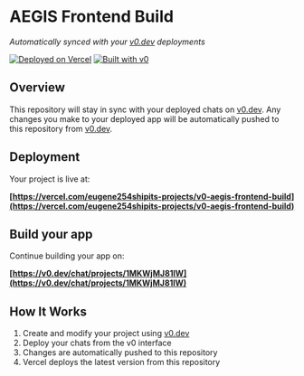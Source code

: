 # AEGIS Frontend Build

*Automatically synced with your [v0.dev](https://v0.dev) deployments*

[![Deployed on Vercel](https://img.shields.io/badge/Deployed%20on-Vercel-black?style=for-the-badge&logo=vercel)](https://vercel.com/eugene254shipits-projects/v0-aegis-frontend-build)
[![Built with v0](https://img.shields.io/badge/Built%20with-v0.dev-black?style=for-the-badge)](https://v0.dev/chat/projects/1MKWjMJ81lW)

## Overview

This repository will stay in sync with your deployed chats on [v0.dev](https://v0.dev).
Any changes you make to your deployed app will be automatically pushed to this repository from [v0.dev](https://v0.dev).

## Deployment

Your project is live at:

**[https://vercel.com/eugene254shipits-projects/v0-aegis-frontend-build](https://vercel.com/eugene254shipits-projects/v0-aegis-frontend-build)**

## Build your app

Continue building your app on:

**[https://v0.dev/chat/projects/1MKWjMJ81lW](https://v0.dev/chat/projects/1MKWjMJ81lW)**

## How It Works

1. Create and modify your project using [v0.dev](https://v0.dev)
2. Deploy your chats from the v0 interface
3. Changes are automatically pushed to this repository
4. Vercel deploys the latest version from this repository